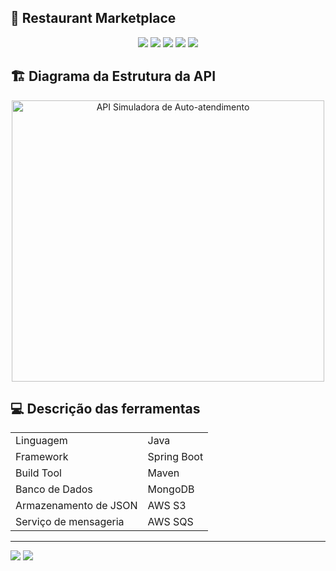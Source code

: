 ## :fried_shrimp: Restaurant Marketplace
<p align="center">
     <a alt="Java">
        <img src="https://img.shields.io/badge/Java-ED8B00?style=for-the-badge&logo=openjdk&logoColor=white" />
    </a>
  <a alt="Maven">
    <img src="https://img.shields.io/badge/Apache%20Maven-C71A36?style=for-the-badge&logo=Apache%20Maven&logoColor=white"/>
  </a>
    <a alt="MongoDB">
        <img src="https://img.shields.io/badge/MongoDB-%234ea94b.svg?style=for-the-badge&logo=mongodb&logoColor=white" />
    </a>
    <a alt="Spring">
        <img src="	https://img.shields.io/badge/Spring-6DB33F?style=for-the-badge&logo=spring&logoColor=white" />
    </a>
    <a alt="AWS">
        <img src="https://img.shields.io/badge/Amazon_AWS-232F3E?style=for-the-badge&logo=amazon-aws&logoColor=white">
    </a>
</p>

## 🏗️ Diagrama da Estrutura da API
<p align="center">
<img src="architecture.jpg" height="450" width="500" alt="API Simuladora de Auto-atendimento"/><br>
</p>

## :computer:	Descrição das ferramentas
  <table align="center">
  	<td>Linguagem</td>
  	<td>Java</td>
  </tr>
  <tr>
  	<td>Framework</td>
  	<td>Spring Boot</td>
  </tr>
  <tr>
  	<td>Build Tool</td>
  	<td>Maven</td>
  </tr>
  <tr>
  	<td>Banco de Dados</td>
  	<td>MongoDB</td>
  </tr>
  <tr>
  	<td>Armazenamento de JSON</td>
  	<td>AWS S3</td>
  </tr>
  <tr>
  	<td>Serviço de mensageria</td>
  	<td>AWS SQS</td>
  </tr>
  </table>

  <hr>
<a href = "mailto:contatodeboravicente@gmail.com"><img src="https://img.shields.io/badge/-Gmail-%23333?style=for-the-badge&logo=gmail&logoColor=white" target="_blank"></a>
<a href="https://www.linkedin.com/in/deborasilvadlvs" target="_blank"><img src="https://img.shields.io/badge/-LinkedIn-%230077B5?style=for-the-badge&logo=linkedin&logoColor=white" target="_blank"></a> 
